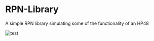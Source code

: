 # RPN-Library
A simple RPN library simulating some of the functionality of an HP48

![test](https://user-images.githubusercontent.com/12353675/115614156-5135da80-a2bb-11eb-92bd-eec2468a9e67.png)
